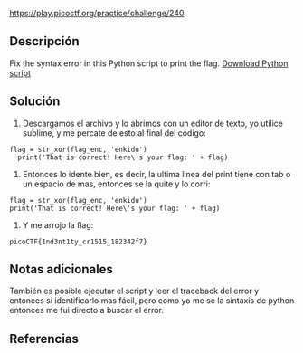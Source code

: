 https://play.picoctf.org/practice/challenge/240
## Descripción
Fix the syntax error in this Python script to print the flag. [Download Python script](https://artifacts.picoctf.net/c/27/fixme1.py)
## Solución
1. Descargamos el archivo y lo abrimos con un editor de texto, yo utilice sublime, y me percate de esto al final del código:
```
flag = str_xor(flag_enc, 'enkidu')
  print('That is correct! Here\'s your flag: ' + flag)
```
1. Entonces lo idente bien, es decir, la ultima linea del print tiene con tab o un espacio de mas, entonces se la quite y lo corri:
```
flag = str_xor(flag_enc, 'enkidu')
print('That is correct! Here\'s your flag: ' + flag)
```
1. Y me arrojo la flag:
```
picoCTF{1nd3nt1ty_cr1515_182342f7}
```


## Notas adicionales
También es posible ejecutar el script y leer el traceback del error y entonces si identificarlo mas fácil, pero como yo me se la sintaxis de python entonces me fui directo a buscar el error.
## Referencias

